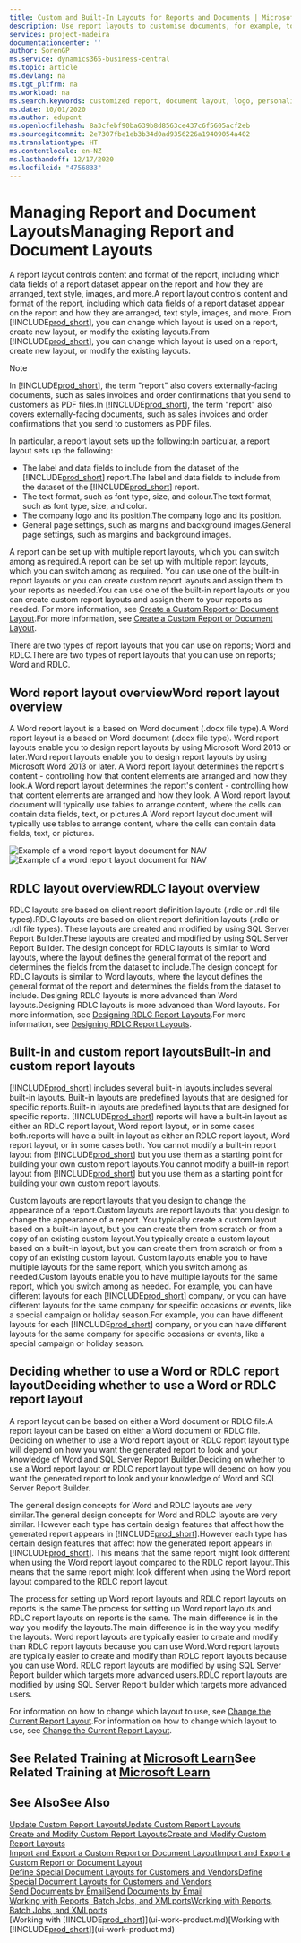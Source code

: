 ```yaml
---
title: Custom and Built-In Layouts for Reports and Documents | Microsoft Docs
description: Use report layouts to customise documents, for example, to personalise the font, logo, or page settings of PDF files you send to customers.
services: project-madeira
documentationcenter: ''
author: SorenGP
ms.service: dynamics365-business-central
ms.topic: article
ms.devlang: na
ms.tgt_pltfrm: na
ms.workload: na
ms.search.keywords: customized report, document layout, logo, personalize
ms.date: 10/01/2020
ms.author: edupont
ms.openlocfilehash: 8a3cfebf90ba639b8d8563ce437c6f5605acf2eb
ms.sourcegitcommit: 2e7307fbe1eb3b34d0ad9356226a19409054a402
ms.translationtype: HT
ms.contentlocale: en-NZ
ms.lasthandoff: 12/17/2020
ms.locfileid: "4756833"
---
```

# <a name="managing-report-and-document-layouts"></a><span data-ttu-id="d4fb0-103">Managing Report and Document Layouts</span><span class="sxs-lookup"><span data-stu-id="d4fb0-103">Managing Report and Document Layouts</span></span>
<span data-ttu-id="d4fb0-104">A report layout controls content and format of the report, including which data fields of a report dataset appear on the report and how they are arranged, text style, images, and more.</span><span class="sxs-lookup"><span data-stu-id="d4fb0-104">A report layout controls content and format of the report, including which data fields of a report dataset appear on the report and how they are arranged, text style, images, and more.</span></span> <span data-ttu-id="d4fb0-105">From [!INCLUDE[prod_short](includes/prod_short.md)], you can change which layout is used on a report, create new layout, or modify the existing layouts.</span><span class="sxs-lookup"><span data-stu-id="d4fb0-105">From [!INCLUDE[prod_short](includes/prod_short.md)], you can change which layout is used on a report, create new layout, or modify the existing layouts.</span></span>

> [!NOTE]  
>   <span data-ttu-id="d4fb0-106">In [!INCLUDE[prod_short](includes/prod_short.md)], the term "report" also covers externally-facing documents, such as sales invoices and order confirmations that you send to customers as PDF files.</span><span class="sxs-lookup"><span data-stu-id="d4fb0-106">In [!INCLUDE[prod_short](includes/prod_short.md)], the term "report" also covers externally-facing documents, such as sales invoices and order confirmations that you send to customers as PDF files.</span></span>

<span data-ttu-id="d4fb0-107">In particular, a report layout sets up the following:</span><span class="sxs-lookup"><span data-stu-id="d4fb0-107">In particular, a report layout sets up the following:</span></span>

* <span data-ttu-id="d4fb0-108">The label and data fields to include from the dataset of the [!INCLUDE[prod_short](includes/prod_short.md)] report.</span><span class="sxs-lookup"><span data-stu-id="d4fb0-108">The label and data fields to include from the dataset of the [!INCLUDE[prod_short](includes/prod_short.md)] report.</span></span>
* <span data-ttu-id="d4fb0-109">The text format, such as font type, size, and colour.</span><span class="sxs-lookup"><span data-stu-id="d4fb0-109">The text format, such as font type, size, and color.</span></span>
* <span data-ttu-id="d4fb0-110">The company logo and its position.</span><span class="sxs-lookup"><span data-stu-id="d4fb0-110">The company logo and its position.</span></span>
* <span data-ttu-id="d4fb0-111">General page settings, such as margins and background images.</span><span class="sxs-lookup"><span data-stu-id="d4fb0-111">General page settings, such as margins and background images.</span></span>

<span data-ttu-id="d4fb0-112">A report can be set up with multiple report layouts, which you can switch among as required.</span><span class="sxs-lookup"><span data-stu-id="d4fb0-112">A report can be set up with multiple report layouts, which you can switch among as required.</span></span> <span data-ttu-id="d4fb0-113">You can use one of the built-in report layouts or you can create custom report layouts and assign them to your reports as needed.</span><span class="sxs-lookup"><span data-stu-id="d4fb0-113">You can use one of the built-in report layouts or you can create custom report layouts and assign them to your reports as needed.</span></span> <span data-ttu-id="d4fb0-114">For more information, see [Create a Custom Report or Document Layout](ui-how-create-custom-report-layout.md).</span><span class="sxs-lookup"><span data-stu-id="d4fb0-114">For more information, see [Create a Custom Report or Document Layout](ui-how-create-custom-report-layout.md).</span></span>

<span data-ttu-id="d4fb0-115">There are two types of report layouts that you can use on reports; Word and RDLC.</span><span class="sxs-lookup"><span data-stu-id="d4fb0-115">There are two types of report layouts that you can use on reports; Word and RDLC.</span></span>

## <a name="word-report-layout-overview"></a><span data-ttu-id="d4fb0-116">Word report layout overview</span><span class="sxs-lookup"><span data-stu-id="d4fb0-116">Word report layout overview</span></span>
<span data-ttu-id="d4fb0-117">A Word report layout is a based on Word document (.docx file type).</span><span class="sxs-lookup"><span data-stu-id="d4fb0-117">A Word report layout is a based on Word document (.docx file type).</span></span> <span data-ttu-id="d4fb0-118">Word report layouts enable you to design report layouts by using Microsoft Word 2013 or later.</span><span class="sxs-lookup"><span data-stu-id="d4fb0-118">Word report layouts enable you to design report layouts by using Microsoft Word 2013 or later.</span></span> <span data-ttu-id="d4fb0-119">A Word report layout determines the report's content - controlling how that content elements are arranged and how they look.</span><span class="sxs-lookup"><span data-stu-id="d4fb0-119">A Word report layout determines the report's content - controlling how that content elements are arranged and how they look.</span></span> <span data-ttu-id="d4fb0-120">A Word report layout document will typically use tables to arrange content, where the cells can contain data fields, text, or pictures.</span><span class="sxs-lookup"><span data-stu-id="d4fb0-120">A Word report layout document will typically use tables to arrange content, where the cells can contain data fields, text, or pictures.</span></span>

 <span data-ttu-id="d4fb0-121">![Example of a word report layout document for NAV](media/nav_wordreportlayout_edit_in_word_example.png "NAV_WordReportLayout_Edit_In_Word_Example")</span><span class="sxs-lookup"><span data-stu-id="d4fb0-121">![Example of a word report layout document for NAV](media/nav_wordreportlayout_edit_in_word_example.png "NAV_WordReportLayout_Edit_In_Word_Example")</span></span>  

## <a name="rdlc-layout-overview"></a><span data-ttu-id="d4fb0-122">RDLC layout overview</span><span class="sxs-lookup"><span data-stu-id="d4fb0-122">RDLC layout overview</span></span>
<span data-ttu-id="d4fb0-123">RDLC layouts are based on client report definition layouts (.rdlc or .rdl file types).</span><span class="sxs-lookup"><span data-stu-id="d4fb0-123">RDLC layouts are based on client report definition layouts (.rdlc or .rdl file types).</span></span> <span data-ttu-id="d4fb0-124">These layouts are created and modified by using SQL Server Report Builder.</span><span class="sxs-lookup"><span data-stu-id="d4fb0-124">These layouts are created and modified by using SQL Server Report Builder.</span></span> <span data-ttu-id="d4fb0-125">The design concept for RDLC layouts is similar to Word layouts, where the layout defines the general format of the report and determines the fields from the dataset to include.</span><span class="sxs-lookup"><span data-stu-id="d4fb0-125">The design concept for RDLC layouts is similar to Word layouts, where the layout defines the general format of the report and determines the fields from the dataset to include.</span></span> <span data-ttu-id="d4fb0-126">Designing RDLC layouts is more advanced than Word layouts.</span><span class="sxs-lookup"><span data-stu-id="d4fb0-126">Designing RDLC layouts is more advanced than Word layouts.</span></span> <span data-ttu-id="d4fb0-127">For more information, see [Designing RDLC Report Layouts](/dynamics-nav/Designing-RDLC-Report-Layouts).</span><span class="sxs-lookup"><span data-stu-id="d4fb0-127">For more information, see [Designing RDLC Report Layouts](/dynamics-nav/Designing-RDLC-Report-Layouts).</span></span>

## <a name="built-in-and-custom-report-layouts"></a><span data-ttu-id="d4fb0-128">Built-in and custom report layouts</span><span class="sxs-lookup"><span data-stu-id="d4fb0-128">Built-in and custom report layouts</span></span>
[!INCLUDE[prod_short](includes/prod_short.md)] <span data-ttu-id="d4fb0-129">includes several built-in layouts.</span><span class="sxs-lookup"><span data-stu-id="d4fb0-129">includes several built-in layouts.</span></span> <span data-ttu-id="d4fb0-130">Built-in layouts are predefined layouts that are designed for specific reports.</span><span class="sxs-lookup"><span data-stu-id="d4fb0-130">Built-in layouts are predefined layouts that are designed for specific reports.</span></span> [!INCLUDE[prod_short](includes/prod_short.md)] <span data-ttu-id="d4fb0-131">reports will have a built-in layout as either an RDLC report layout, Word report layout, or in some cases both.</span><span class="sxs-lookup"><span data-stu-id="d4fb0-131">reports will have a built-in layout as either an RDLC report layout, Word report layout, or in some cases both.</span></span> <span data-ttu-id="d4fb0-132">You cannot modify a built-in report layout from [!INCLUDE[prod_short](includes/prod_short.md)] but you use them as a starting point for building your own custom report layouts.</span><span class="sxs-lookup"><span data-stu-id="d4fb0-132">You cannot modify a built-in report layout from [!INCLUDE[prod_short](includes/prod_short.md)] but you use them as a starting point for building your own custom report layouts.</span></span>

<span data-ttu-id="d4fb0-133">Custom layouts are report layouts that you design to change the appearance of a report.</span><span class="sxs-lookup"><span data-stu-id="d4fb0-133">Custom layouts are report layouts that you design to change the appearance of a report.</span></span> <span data-ttu-id="d4fb0-134">You typically create a custom layout based on a built-in layout, but you can create them from scratch or from a copy of an existing custom layout.</span><span class="sxs-lookup"><span data-stu-id="d4fb0-134">You typically create a custom layout based on a built-in layout, but you can create them from scratch or from a copy of an existing custom layout.</span></span> <span data-ttu-id="d4fb0-135">Custom layouts enable you to have multiple layouts for the same report, which you switch among as needed.</span><span class="sxs-lookup"><span data-stu-id="d4fb0-135">Custom layouts enable you to have multiple layouts for the same report, which you switch among as needed.</span></span> <span data-ttu-id="d4fb0-136">For example, you can have different layouts for each [!INCLUDE[prod_short](includes/prod_short.md)] company, or you can have different layouts for the same company for specific occasions or events, like a special campaign or holiday season.</span><span class="sxs-lookup"><span data-stu-id="d4fb0-136">For example, you can have different layouts for each [!INCLUDE[prod_short](includes/prod_short.md)] company, or you can have different layouts for the same company for specific occasions or events, like a special campaign or holiday season.</span></span>

## <a name="deciding-whether-to-use-a-word-or-rdlc-report-layout"></a><span data-ttu-id="d4fb0-137">Deciding whether to use a Word or RDLC report layout</span><span class="sxs-lookup"><span data-stu-id="d4fb0-137">Deciding whether to use a Word or RDLC report layout</span></span>
<span data-ttu-id="d4fb0-138">A report layout can be based on either a Word document or RDLC file.</span><span class="sxs-lookup"><span data-stu-id="d4fb0-138">A report layout can be based on either a Word document or RDLC file.</span></span> <span data-ttu-id="d4fb0-139">Deciding on whether to use a Word report layout or RDLC report layout type will depend on how you want the generated report to look and your knowledge of Word and SQL Server Report Builder.</span><span class="sxs-lookup"><span data-stu-id="d4fb0-139">Deciding on whether to use a Word report layout or RDLC report layout type will depend on how you want the generated report to look and your knowledge of Word and SQL Server Report Builder.</span></span>

<span data-ttu-id="d4fb0-140">The general design concepts for Word and RDLC layouts are very similar.</span><span class="sxs-lookup"><span data-stu-id="d4fb0-140">The general design concepts for Word and RDLC layouts are very similar.</span></span> <span data-ttu-id="d4fb0-141">However each type has certain design features that affect how the generated report appears in [!INCLUDE[prod_short](includes/prod_short.md)].</span><span class="sxs-lookup"><span data-stu-id="d4fb0-141">However each type has certain design features that affect how the generated report appears in [!INCLUDE[prod_short](includes/prod_short.md)].</span></span> <span data-ttu-id="d4fb0-142">This means that the same report might look different when using the Word report layout compared to the RDLC report layout.</span><span class="sxs-lookup"><span data-stu-id="d4fb0-142">This means that the same report might look different when using the Word report layout compared to the RDLC report layout.</span></span>

<span data-ttu-id="d4fb0-143">The process for setting up Word report layouts and RDLC report layouts on reports is the same.</span><span class="sxs-lookup"><span data-stu-id="d4fb0-143">The process for setting up Word report layouts and RDLC report layouts on reports is the same.</span></span> <span data-ttu-id="d4fb0-144">The main difference is in the way you modify the layouts.</span><span class="sxs-lookup"><span data-stu-id="d4fb0-144">The main difference is in the way you modify the layouts.</span></span> <span data-ttu-id="d4fb0-145">Word report layouts are typically easier to create and modify than RDLC report layouts because you can use Word.</span><span class="sxs-lookup"><span data-stu-id="d4fb0-145">Word report layouts are typically easier to create and modify than RDLC report layouts because you can use Word.</span></span> <span data-ttu-id="d4fb0-146">RDLC report layouts are modified by using SQL Server Report builder which targets more advanced users.</span><span class="sxs-lookup"><span data-stu-id="d4fb0-146">RDLC report layouts are modified by using SQL Server Report builder which targets more advanced users.</span></span>

<span data-ttu-id="d4fb0-147">For information on how to change which layout to use, see [Change the Current Report Layout](ui-how-change-layout-currently-used-report.md).</span><span class="sxs-lookup"><span data-stu-id="d4fb0-147">For information on how to change which layout to use, see [Change the Current Report Layout](ui-how-change-layout-currently-used-report.md).</span></span>

## <a name="see-related-training-at-microsoft-learn"></a><span data-ttu-id="d4fb0-148">See Related Training at [Microsoft Learn](/learn/modules/change-documents-dynamics-365-business-central/index)</span><span class="sxs-lookup"><span data-stu-id="d4fb0-148">See Related Training at [Microsoft Learn](/learn/modules/change-documents-dynamics-365-business-central/index)</span></span>

## <a name="see-also"></a><span data-ttu-id="d4fb0-149">See Also</span><span class="sxs-lookup"><span data-stu-id="d4fb0-149">See Also</span></span>
[<span data-ttu-id="d4fb0-150">Update Custom Report Layouts</span><span class="sxs-lookup"><span data-stu-id="d4fb0-150">Update Custom Report Layouts</span></span>](ui-update-report-layouts.md)  
[<span data-ttu-id="d4fb0-151">Create and Modify Custom Report Layouts</span><span class="sxs-lookup"><span data-stu-id="d4fb0-151">Create and Modify Custom Report Layouts</span></span>](ui-how-create-custom-report-layout.md)  
[<span data-ttu-id="d4fb0-152">Import and Export a Custom Report or Document Layout</span><span class="sxs-lookup"><span data-stu-id="d4fb0-152">Import and Export a Custom Report or Document Layout</span></span>](ui-how-import-and-export-report-layout.md)  
[<span data-ttu-id="d4fb0-153">Define Special Document Layouts for Customers and Vendors</span><span class="sxs-lookup"><span data-stu-id="d4fb0-153">Define Special Document Layouts for Customers and Vendors</span></span>](ui-define-customer-vendor-document-layouts.md)  
[<span data-ttu-id="d4fb0-154">Send Documents by Email</span><span class="sxs-lookup"><span data-stu-id="d4fb0-154">Send Documents by Email</span></span>](ui-how-send-documents-email.md)  
[<span data-ttu-id="d4fb0-155">Working with Reports, Batch Jobs, and XMLports</span><span class="sxs-lookup"><span data-stu-id="d4fb0-155">Working with Reports, Batch Jobs, and XMLports</span></span>](ui-work-report.md)  
<span data-ttu-id="d4fb0-156">[Working with [!INCLUDE[prod_short](includes/prod_short.md)]](ui-work-product.md)</span><span class="sxs-lookup"><span data-stu-id="d4fb0-156">[Working with [!INCLUDE[prod_short](includes/prod_short.md)]](ui-work-product.md)</span></span>  

